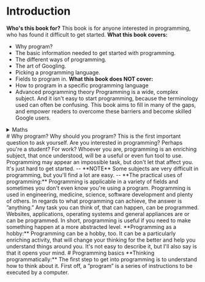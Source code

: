 # Introduction
**Who's this book for?**
This book is for anyone interested in programming, who has found it difficult to get started.
**What this book covers:**
* Why program?
* The basic information needed to get started with programming.
* The different ways of programming.
* The art of Googling.
* Picking a programming language.
* Fields to program in.
**What this book does NOT cover:**
* How to program in a specific programming language
* Advanced programming theory
Programming is a wide, complex subject. And it isn't easy to start programming, because the terminology 
used can often be confusing. This book aims to fill in many of the gaps, and empower readers to 
overcome these barriers and become skilled Google users.
<details>
  <summary> Maths </summary>
  You might've heard that you need maths for programming. This is *kinda* true, but also not really.
  You need maths if you do AI or data science. But you don't need maths to make a website.
  There is some mathematical theory in programming, but it's not complex, so don't worry. The maths
  you need for programming depends on the subject, but in general, it's not hard.
</details>
# Why program?
Why should you program? This is the first important question to ask yourself. Are you interested in programming?
Perhaps you're a student? For work?
Whoever you are, programming is an enriching subject, that once understood, will be a useful or even fun tool to use. 
Programming may appear an impossible task, but don't let that affect you. It's just hard to get started. 
--
**NOTE**
Some subjects are very difficult in programming, but you'll find a lot are easy.
--
**The practical uses of programming:**
Programming is applicable in a variety of fields and sometimes you don't even know you're using a program.
Programming is used in engineering, medicine, science, software development and plenty of others.
In regards to what programming can achieve, the answer is ”anything.” 
Any task you can think of, that can happen, can be programmed. 
Websites, applications, operating systems and general appliances are or can be programmed. 
In short, programming is useful if you need to make something happen at a more abstracted level.
**Programming as a hobby:**
Programming can be a hobby, too. 
It can be a particularly enriching activity,
that will change your thinking for the better and help you understand things around you. 
It's not easy to describe it, but I'll also say is that it opens your mind.
# Programming basics
**Thinking programmatically:**
The first step to get into programming is to understand how to think about it. 
First off, a ”program” is a series of instructions to be executed by a computer.
